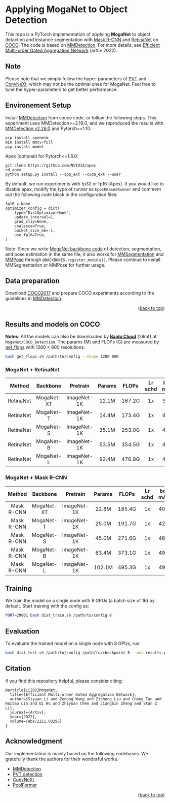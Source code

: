 # Applying MogaNet to Object Detection

This repo is a PyTorch implementation of applying **MogaNet** to object detaction and instance segmentation with [Mask R-CNN](https://arxiv.org/abs/1703.06870) and [RetinaNet](https://arxiv.org/abs/1708.02002) on [COCO](https://arxiv.org/abs/1405.0312). The code is based on [MMDetection](https://github.com/open-mmlab/mmdetection/tree/v2.26.0).
For more details, see [Efficient Multi-order Gated Aggregation Network](https://arxiv.org/abs/2211.03295) (arXiv 2022).

## Note

Please note that we simply follow the hyper-parameters of [PVT](https://github.com/whai362/PVT/tree/v2/detection) and [ConvNeXt](https://github.com/facebookresearch/ConvNeXt), which may not be the optimal ones for MogaNet. Feel free to tune the hyper-parameters to get better performance.

## Environement Setup

Install [MMDetection](https://github.com/open-mmlab/mmdetection/) from souce code, or follow the following steps. This experiment uses MMDetection>=2.19.0, and we reproduced the results with [MMDetection v2.26.0](https://github.com/open-mmlab/mmdetection/tree/v2.26.0) and Pytorch==1.10.
```
pip install openmim
mim install mmcv-full
pip install mmdet
```

Apex (optional) for Pytorch<=1.6.0:
```
git clone https://github.com/NVIDIA/apex
cd apex
python setup.py install --cpp_ext --cuda_ext --user
```

By default, we run experiments with fp32 or fp16 (Apex). If you would like to disable apex, modify the type of runner as `EpochBasedRunner` and comment out the following code block in the configuration files:
```
fp16 = None
optimizer_config = dict(
    type="DistOptimizerHook",
    update_interval=1,
    grad_clip=None,
    coalesce=True,
    bucket_size_mb=-1,
    use_fp16=True,
)
```

Note: Since we write [MogaNet backbone code](../models/moganet.py) of detection, segmentation, and pose estimation in the same file, it also works for [MMSegmentation](https://github.com/open-mmlab/mmsegmentation/tree/v0.29.1) and [MMPose](https://github.com/open-mmlab/mmpose/tree/v0.29.0) through `@BACKBONES.register_module()`. Please continue to install MMSegmentation or MMPose for further usage.

## Data preparation

Download [COCO2017](https://cocodataset.org/#download) and prepare COCO experiments according to the guidelines in [MMDetection](https://github.com/open-mmlab/mmdetection/).

<p align="right">(<a href="#top">back to top</a>)</p>

## Results and models on COCO

**Notes**: All the models can also be downloaded by [**Baidu Cloud**](https://pan.baidu.com/s/1d5MTTC66gegehmfZvCQRUA?pwd=z8mf) (z8mf) at `MogaNet/COCO_Detection`. The params (M) and FLOPs (G) are measured by [get_flops](get_flops.sh) with 1280 $\times$ 800 resolutions.
```bash
bash get_flops.sh /path/to/config --shape 1280 800
```

### MogaNet + RetinaNet

| Method | Backbone | Pretrain | Params | FLOPs | Lr schd | box mAP | Config | Download |
|:---:|:---:|:---:|:---:|:---:|:---:|:---:|:---:|:---:|
| RetinaNet | MogaNet-XT | ImageNet-1K | 12.1M | 167.2G | 1x | 39.7 | [config](configs/retinanet_moganet_xtiny_fpn_1x_coco.py) | [log](https://github.com/Westlake-AI/MogaNet/releases/download/moganet-det-weights/retinanet_moganet_xtiny_fpn_1x_coco.log.json) / [model](https://github.com/Westlake-AI/MogaNet/releases/download/moganet-det-weights/retinanet_moganet_xtiny_fpn_1x_coco.pth) |
| RetinaNet | MogaNet-T | ImageNet-1K | 14.4M | 173.4G | 1x | 41.4 | [config](configs/retinanet_moganet_tiny_fpn_1x_coco.py) | [log](https://github.com/Westlake-AI/MogaNet/releases/download/moganet-det-weights/retinanet_moganet_tiny_fpn_1x_coco.log.json) / [model](https://github.com/Westlake-AI/MogaNet/releases/download/moganet-det-weights/retinanet_moganet_tiny_fpn_1x_coco.pth) |
| RetinaNet | MogaNet-S | ImageNet-1K | 35.1M | 253.0G | 1x | 45.8 | [config](configs/retinanet_moganet_small_fpn_1x_coco.py) | [log](https://github.com/Westlake-AI/MogaNet/releases/download/moganet-det-weights/retinanet_moganet_small_fpn_1x_coco.log.json) / [model](https://github.com/Westlake-AI/MogaNet/releases/download/moganet-det-weights/retinanet_moganet_small_fpn_1x_coco.pth) |
| RetinaNet | MogaNet-B | ImageNet-1K | 53.5M | 354.5G | 1x | 47.7 | [config](configs/retinanet_moganet_base_fpn_1x_coco.py) | [log](https://github.com/Westlake-AI/MogaNet/releases/download/moganet-det-weights/retinanet_moganet_base_fpn_1x_coco.log.json) / [model](https://github.com/Westlake-AI/MogaNet/releases/download/moganet-det-weights/retinanet_moganet_base_fpn_1x_coco.pth) |
| RetinaNet | MogaNet-L | ImageNet-1K | 92.4M | 476.8G | 1x | 48.7 | [config](configs/retinanet_moganet_large_fpn_1x_coco.py) | [log](https://github.com/Westlake-AI/MogaNet/releases/download/moganet-det-weights/retinanet_moganet_large_fpn_1x_coco.log.json) / [model](https://github.com/Westlake-AI/MogaNet/releases/download/moganet-det-weights/retinanet_moganet_large_fpn_1x_coco.pth) |

### MogaNet + Mask R-CNN

| Method | Backbone | Pretrain | Params | FLOPs | Lr schd | box mAP | mask mAP | Config | Download |
|:---:|:---:|:---:|:---:|:---:|:---:|:---:|:---:|:---:|:---:|
| Mask R-CNN | MogaNet-XT | ImageNet-1K | 22.8M | 185.4G | 1x | 40.7 | 37.6 | [config](configs/mask_rcnn_moganet_xtiny_fpn_1x_coco.py) | [log](https://github.com/Westlake-AI/MogaNet/releases/download/moganet-det-weights/mask_rcnn_moganet_xtiny_fpn_1x_coco.log.json) / [model](https://github.com/Westlake-AI/MogaNet/releases/download/moganet-det-weights/mask_rcnn_moganet_xtiny_fpn_1x_coco.pth) |
| Mask R-CNN | MogaNet-T | ImageNet-1K | 25.0M | 191.7G | 1x | 42.6 | 39.1 | [config](configs/mask_rcnn_moganet_tiny_fpn_1x_coco.py) | [log](https://github.com/Westlake-AI/MogaNet/releases/download/moganet-det-weights/mask_rcnn_moganet_tiny_fpn_1x_coco.log.json) / [model](https://github.com/Westlake-AI/MogaNet/releases/download/moganet-det-weights/mask_rcnn_moganet_tiny_fpn_1x_coco.pth) |
| Mask R-CNN | MogaNet-S | ImageNet-1K | 45.0M | 271.6G | 1x | 46.6 | 42.2 | [config](configs/mask_rcnn_moganet_small_fpn_1x_coco.py) | [log](https://github.com/Westlake-AI/MogaNet/releases/download/moganet-det-weights/mask_rcnn_moganet_small_fpn_1x_coco.log.json) / [model](https://github.com/Westlake-AI/MogaNet/releases/download/moganet-det-weights/mask_rcnn_moganet_small_fpn_1x_coco.pth) |
| Mask R-CNN | MogaNet-B | ImageNet-1K | 63.4M | 373.1G | 1x | 49.0 | 43.8 | [config](configs/mask_rcnn_moganet_base_fpn_1x_coco.py) | [log](https://github.com/Westlake-AI/MogaNet/releases/download/moganet-det-weights/mask_rcnn_moganet_base_fpn_1x_coco.log.json) / [model](https://github.com/Westlake-AI/MogaNet/releases/download/moganet-det-weights/mask_rcnn_moganet_base_fpn_1x_coco.pth) |
| Mask R-CNN | MogaNet-L | ImageNet-1K | 102.1M | 495.3G | 1x | 49.4 | 44.2 | [config](configs/mask_rcnn_moganet_large_fpn_1x_coco.py) | [log](https://github.com/Westlake-AI/MogaNet/releases/download/moganet-det-weights/mask_rcnn_moganet_large_fpn_1x_coco.log.json) / [model](https://github.com/Westlake-AI/MogaNet/releases/download/moganet-det-weights/mask_rcnn_moganet_large_fpn_1x_coco.pth) |

## Training

We train the model on a single node with 8 GPUs (a batch size of 16) by default. Start training with the config as:
```bash
PORT=29001 bash dist_train.sh /path/to/config 8
```

## Evaluation

To evaluate the trained model on a single node with 8 GPUs, run:
```bash
bash dist_test.sh /path/to/config /path/to/checkpoint 8 --out results.pkl --eval bbox # or `bbox segm`
```

## Citation

If you find this repository helpful, please consider citing:
```
@article{Li2022MogaNet,
  title={Efficient Multi-order Gated Aggregation Network},
  author={Siyuan Li and Zedong Wang and Zicheng Liu and Cheng Tan and Haitao Lin and Di Wu and Zhiyuan Chen and Jiangbin Zheng and Stan Z. Li},
  journal={ArXiv},
  year={2022},
  volume={abs/2211.03295}
}
```

## Acknowledgment

Our implementation is mainly based on the following codebases. We gratefully thank the authors for their wonderful works.

- [MMDetection](https://github.com/open-mmlab/mmdetection)
- [PVT detection](https://github.com/whai362/PVT/tree/v2/detection)
- [ConvNeXt](https://github.com/facebookresearch/ConvNeXt)
- [PoolFormer](https://github.com/sail-sg/poolformer)

<p align="right">(<a href="#top">back to top</a>)</p>
